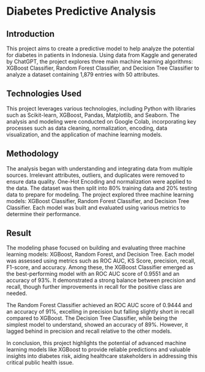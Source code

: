 # Diabetes Predictive Analysis

## Introduction
This project aims to create a predictive model to help analyze the potential for diabetes in patients in Indonesia. Using data from Kaggle and generated by ChatGPT, the project explores three main machine learning algorithms: XGBoost Classifier, Random Forest Classifier, and Decision Tree Classifier to analyze a dataset containing 1,879 entries with 50 attributes.

## Technologies Used
This project leverages various technologies, including Python with libraries such as Scikit-learn, XGBoost, Pandas, Matplotlib, and Seaborn. The analysis and modeling were conducted on Google Colab, incorporating key processes such as data cleaning, normalization, encoding, data visualization, and the application of machine learning models.

## Methodology
The analysis began with understanding and integrating data from multiple sources. Irrelevant attributes, outliers, and duplicates were removed to ensure data quality. One-Hot Encoding and normalization were applied to the data. The dataset was then split into 80% training data and 20% testing data to prepare for modeling. The project explored three machine learning models: XGBoost Classifier, Random Forest Classifier, and Decision Tree Classifier. Each model was built and evaluated using various metrics to determine their performance.

## Result
The modeling phase focused on building and evaluating three machine learning models: XGBoost, Random Forest, and Decision Tree. Each model was assessed using metrics such as ROC AUC, KS Score, precision, recall, F1-score, and accuracy. Among these, the XGBoost Classifier emerged as the best-performing model with an ROC AUC score of 0.9551 and an accuracy of 93%. It demonstrated a strong balance between precision and recall, though further improvements in recall for the positive class are needed.

The Random Forest Classifier achieved an ROC AUC score of 0.9444 and an accuracy of 91%, excelling in precision but falling slightly short in recall compared to XGBoost. The Decision Tree Classifier, while being the simplest model to understand, showed an accuracy of 89%. However, it lagged behind in precision and recall relative to the other models.

In conclusion, this project highlights the potential of advanced machine learning models like XGBoost to provide reliable predictions and valuable insights into diabetes risk, aiding healthcare stakeholders in addressing this critical public health issue.
